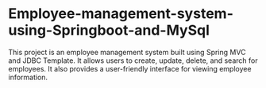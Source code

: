 # Employee-management-system-using-Springboot-and-MySql
This project is an employee management system built using Spring MVC and JDBC Template. It allows users to create, update, delete, and search for employees. It also provides a user-friendly interface for viewing employee information.
